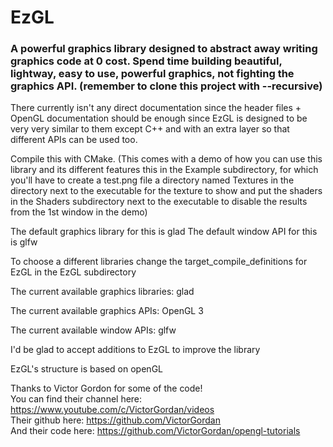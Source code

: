 # EzGL

### A powerful graphics library designed to abstract away writing graphics code at 0 cost. Spend time building beautiful, lightway, easy to use, powerful graphics, not fighting the graphics API. (remember to clone this project with --recursive)

There currently isn't any direct documentation since the header files + OpenGL documentation should be enough since EzGL is designed to be very very similar to them except C++ and with an extra layer so that different APIs can be used too.

Compile this with CMake. (This comes with a demo of how you can use this library and its different features this in the Example subdirectory, for which you'll have to create a test.png file a directory named Textures in the directory next to the executable for the texture to show and put the shaders in the Shaders subdirectory next to the executable to disable the results from the 1st window in the demo)

The default graphics library for this is glad
The default window API for this is glfw

To choose a different libraries change the target_compile_definitions for EzGL in the EzGL subdirectory

The current available graphics libraries:
glad

The current available graphics APIs:
OpenGL 3

The current available window APIs:
glfw

I'd be glad to accept additions to EzGL to improve the library

EzGL's structure is based on openGL

Thanks to Victor Gordon for some of the code! <br/>
You can find their channel here: https://www.youtube.com/c/VictorGordan/videos <br/>
Their github here: https://github.com/VictorGordan <br/>
And their code here: https://github.com/VictorGordan/opengl-tutorials <br/>
